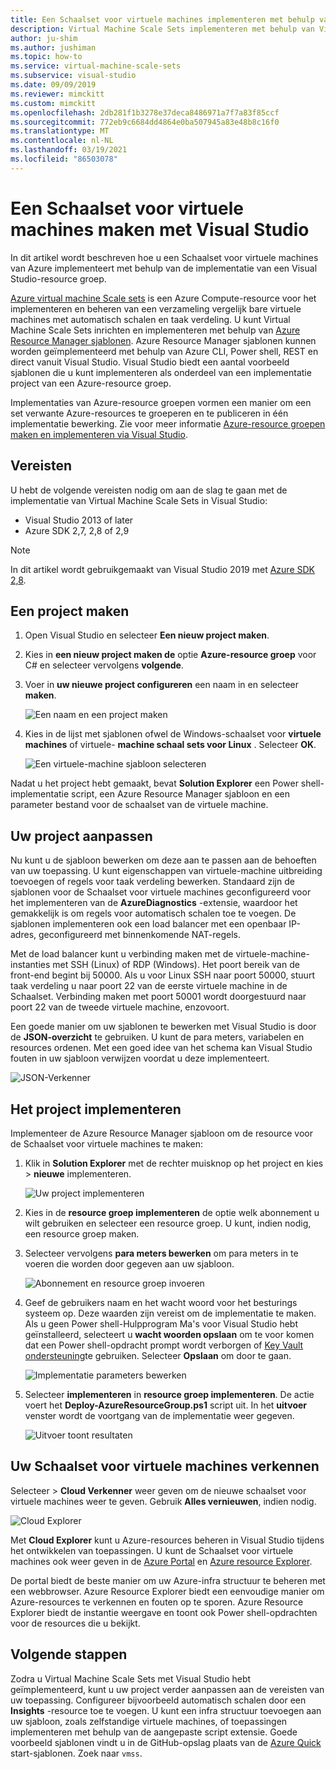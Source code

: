 ```yaml
---
title: Een Schaalset voor virtuele machines implementeren met behulp van Visual Studio
description: Virtual Machine Scale Sets implementeren met behulp van Visual Studio en een resource manager-sjabloon
author: ju-shim
ms.author: jushiman
ms.topic: how-to
ms.service: virtual-machine-scale-sets
ms.subservice: visual-studio
ms.date: 09/09/2019
ms.reviewer: mimckitt
ms.custom: mimckitt
ms.openlocfilehash: 2db281f1b3278e37deca8486971a7f7a83f85ccf
ms.sourcegitcommit: 772eb9c6684dd4864e0ba507945a83e48b8c16f0
ms.translationtype: MT
ms.contentlocale: nl-NL
ms.lasthandoff: 03/19/2021
ms.locfileid: "86503078"
---
```

# <a name="how-to-create-a-virtual-machine-scale-set-with-visual-studio"></a>Een Schaalset voor virtuele machines maken met Visual Studio

In dit artikel wordt beschreven hoe u een Schaalset voor virtuele machines van Azure implementeert met behulp van de implementatie van een Visual Studio-resource groep.

[Azure virtual machine Scale sets](https://azure.microsoft.com/blog/azure-vm-scale-sets-public-preview/) is een Azure Compute-resource voor het implementeren en beheren van een verzameling vergelijk bare virtuele machines met automatisch schalen en taak verdeling. U kunt Virtual Machine Scale Sets inrichten en implementeren met behulp van [Azure Resource Manager sjablonen](https://github.com/Azure/azure-quickstart-templates). Azure Resource Manager sjablonen kunnen worden geïmplementeerd met behulp van Azure CLI, Power shell, REST en direct vanuit Visual Studio. Visual Studio biedt een aantal voorbeeld sjablonen die u kunt implementeren als onderdeel van een implementatie project van een Azure-resource groep.

Implementaties van Azure-resource groepen vormen een manier om een set verwante Azure-resources te groeperen en te publiceren in één implementatie bewerking. Zie voor meer informatie [Azure-resource groepen maken en implementeren via Visual Studio](../azure-resource-manager/templates/create-visual-studio-deployment-project.md).

## <a name="prerequisites"></a>Vereisten

U hebt de volgende vereisten nodig om aan de slag te gaan met de implementatie van Virtual Machine Scale Sets in Visual Studio:

* Visual Studio 2013 of later
* Azure SDK 2,7, 2,8 of 2,9

>[!NOTE]
>In dit artikel wordt gebruikgemaakt van Visual Studio 2019 met [Azure SDK 2,8](https://azure.microsoft.com/blog/announcing-the-azure-sdk-2-8-for-net/).

## <a name="create-a-project"></a>Een project maken <a name="creating-a-project"></a> 

1. Open Visual Studio en selecteer **Een nieuw project maken**.

1. Kies in **een nieuw project maken de** optie **Azure-resource groep** voor C# en selecteer vervolgens **volgende**.

1. Voer in **uw nieuwe project configureren** een naam in en selecteer **maken**.

    ![Een naam en een project maken](media/virtual-machine-scale-sets-vs-create/configure-azure-resource-group.png)

1. Kies in de lijst met sjablonen ofwel de Windows-schaalset voor **virtuele machines** of virtuele- **machine schaal sets voor Linux** . Selecteer **OK**.

   ![Een virtuele-machine sjabloon selecteren](media/virtual-machine-scale-sets-vs-create/select-vm-template.png)

Nadat u het project hebt gemaakt, bevat **Solution Explorer** een Power shell-implementatie script, een Azure Resource Manager sjabloon en een parameter bestand voor de schaalset van de virtuele machine.

## <a name="customize-your-project"></a>Uw project aanpassen

Nu kunt u de sjabloon bewerken om deze aan te passen aan de behoeften van uw toepassing. U kunt eigenschappen van virtuele-machine uitbreiding toevoegen of regels voor taak verdeling bewerken. Standaard zijn de sjablonen voor de Schaalset voor virtuele machines geconfigureerd voor het implementeren van de **AzureDiagnostics** -extensie, waardoor het gemakkelijk is om regels voor automatisch schalen toe te voegen. De sjablonen implementeren ook een load balancer met een openbaar IP-adres, geconfigureerd met binnenkomende NAT-regels.

Met de load balancer kunt u verbinding maken met de virtuele-machine-instanties met SSH (Linux) of RDP (Windows). Het poort bereik van de front-end begint bij 50000. Als u voor Linux SSH naar poort 50000, stuurt taak verdeling u naar poort 22 van de eerste virtuele machine in de Schaalset. Verbinding maken met poort 50001 wordt doorgestuurd naar poort 22 van de tweede virtuele machine, enzovoort.

 Een goede manier om uw sjablonen te bewerken met Visual Studio is door de **JSON-overzicht** te gebruiken. U kunt de para meters, variabelen en resources ordenen. Met een goed idee van het schema kan Visual Studio fouten in uw sjabloon verwijzen voordat u deze implementeert.

![JSON-Verkenner](media/virtual-machine-scale-sets-vs-create/json-explorer.png)

## <a name="deploy-the-project"></a>Het project implementeren

Implementeer de Azure Resource Manager sjabloon om de resource voor de Schaalset voor virtuele machines te maken:

1. Klik in **Solution Explorer** met de rechter muisknop op het project en kies  >  **nieuwe** implementeren.

    ![Uw project implementeren](media/virtual-machine-scale-sets-vs-create/deploy-new-project.png)

1. Kies in de **resource groep implementeren** de optie welk abonnement u wilt gebruiken en selecteer een resource groep. U kunt, indien nodig, een resource groep maken.

1. Selecteer vervolgens **para meters bewerken** om para meters in te voeren die worden door gegeven aan uw sjabloon.

   ![Abonnement en resource groep invoeren](media/virtual-machine-scale-sets-vs-create/deploy-to-resource-group.png)

1. Geef de gebruikers naam en het wacht woord voor het besturings systeem op. Deze waarden zijn vereist om de implementatie te maken. Als u geen Power shell-Hulpprogram Ma's voor Visual Studio hebt geïnstalleerd, selecteert u **wacht woorden opslaan** om te voor komen dat een Power shell-opdracht prompt wordt verborgen of [Key Vault ondersteuning](https://azure.microsoft.com/blog/keyvault-support-for-arm-templates/)te gebruiken. Selecteer **Opslaan** om door te gaan.

    ![Implementatie parameters bewerken](media/virtual-machine-scale-sets-vs-create/edit-deployment-parameters.png)

1. Selecteer **implementeren** in **resource groep implementeren**. De actie voert het **Deploy-AzureResourceGroup.ps1** script uit. In het **uitvoer** venster wordt de voortgang van de implementatie weer gegeven.

   ![Uitvoer toont resultaten](media/virtual-machine-scale-sets-vs-create/deployment-output.png)

## <a name="explore-your-virtual-machine-scale-set"></a>Uw Schaalset voor virtuele machines verkennen <a name="exploring-your-virtual-machine-scale-set"></a>

Selecteer   >  **Cloud Verkenner** weer geven om de nieuwe schaalset voor virtuele machines weer te geven. Gebruik **Alles vernieuwen**, indien nodig.

![Cloud Explorer](media/virtual-machine-scale-sets-vs-create/cloud-explorer.png)

Met **Cloud Explorer** kunt u Azure-resources beheren in Visual Studio tijdens het ontwikkelen van toepassingen. U kunt de Schaalset voor virtuele machines ook weer geven in de [Azure Portal](https://portal.azure.com) en [Azure resource Explorer](https://resources.azure.com/).

 De portal biedt de beste manier om uw Azure-infra structuur te beheren met een webbrowser. Azure Resource Explorer biedt een eenvoudige manier om Azure-resources te verkennen en fouten op te sporen. Azure Resource Explorer biedt de instantie weergave en toont ook Power shell-opdrachten voor de resources die u bekijkt.

## <a name="next-steps"></a>Volgende stappen

Zodra u Virtual Machine Scale Sets met Visual Studio hebt geïmplementeerd, kunt u uw project verder aanpassen aan de vereisten van uw toepassing. Configureer bijvoorbeeld automatisch schalen door een **Insights** -resource toe te voegen. U kunt een infra structuur toevoegen aan uw sjabloon, zoals zelfstandige virtuele machines, of toepassingen implementeren met behulp van de aangepaste script extensie. Goede voorbeeld sjablonen vindt u in de GitHub-opslag plaats van de [Azure Quick](https://github.com/Azure/azure-quickstart-templates) start-sjablonen. Zoek naar `vmss`.
